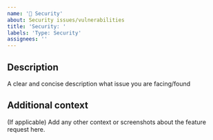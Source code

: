 ```yaml
---
name: '🔐 Security'
about: Security issues/vulnerabilities
title: 'Security: '
labels: 'Type: Security'
assignees: ''
---
```


## Description

A clear and concise description what issue you are facing/found

## Additional context

(If applicable)
Add any other context or screenshots about the feature request here.
